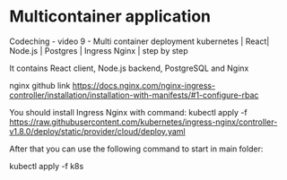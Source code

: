 # Multicontainer application

Codeching - video 9 - Multi container deployment kubernetes | React| Node.js | Postgres | Ingress Nginx | step by step


It contains React client, Node.js backend, PostgreSQL and Nginx

nginx github link 
https://docs.nginx.com/nginx-ingress-controller/installation/installation-with-manifests/#1-configure-rbac

You should install Ingress Nginx with command:
kubectl apply -f https://raw.githubusercontent.com/kubernetes/ingress-nginx/controller-v1.8.0/deploy/static/provider/cloud/deploy.yaml

After that you can use the following command to start in main folder:

kubectl apply -f k8s
